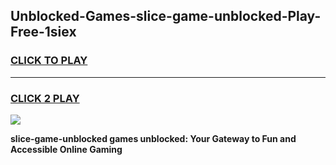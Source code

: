 
## Unblocked-Games-slice-game-unblocked-Play-Free-1siex
<h3>
<a href="https://premium76.site?title=slice-game-unblocked&ref=20M">CLICK TO PLAY</a></h3>
<hr>

<h3>
<a href="https://premium76.site?title=slice-game-unblocked&ref=20M">CLICK 2 PLAY</a>
  
</h3>

<a href="https://premium76.site?title=slice-game-unblocked&ref=19M"><img src="https://clearcache.store/games.png"></a>


**slice-game-unblocked games unblocked: Your Gateway to Fun and Accessible Online Gaming**
